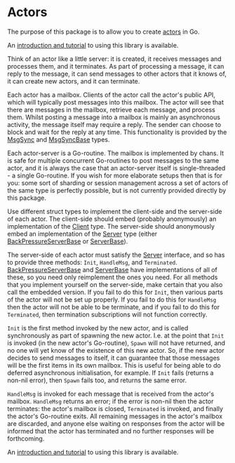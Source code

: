 # Actors

The purpose of this package is to allow you to create
[actors](https://en.wikipedia.org/wiki/Actor_model) in Go.

An [introduction and
tutorial](https://wellquite.org/posts/lets_build/edist_actors/) to
using this library is available.

Think of an actor like a little server: it is created, it receives
messages and processes them, and it terminates. As part of processing
a message, it can reply to the message, it can send messages to other
actors that it knows of, it can create new actors, and it can
terminate.

Each actor has a mailbox. Clients of the actor call the actor's public
API, which will typically post messages into this mailbox. The actor
will see that there are messages in the mailbox, retrieve each
message, and process them. Whilst posting a message into a mailbox is
mainly an asynchronous activity, the message itself may require a
reply. The sender can choose to block and wait for the reply at any
time. This functionality is provided by the
[MsgSync](https://pkg.go.dev/wellquite.org/actors#MsgSync) and
[MsgSyncBase](https://pkg.go.dev/wellquite.org/actors#MsgSyncBase)
types.

Each actor-server is a Go-routine. The mailbox is implemented by
chans. It is safe for multiple concurrent Go-routines to post messages
to the same actor, and it is always the case that an actor-server
itself is single-threaded - a single Go-routine. If you wish for more
elaborate setups then that is for you: some sort of sharding or
session management across a set of actors of the same type is
perfectly possible, but is not currently provided directly by this
package.

Use different struct types to implement the client-side and the
server-side of each actor. The client-side should embed (probably
anonymously) an implementation of the
[Client](https://pkg.go.dev/wellquite.org/actors#Client) type. The
server-side should anonymously embed an implementation of the
[Server](https://pkg.go.dev/wellquite.org/actors#Server) type (either
[BackPressureServerBase](https://pkg.go.dev/wellquite.org/actors#BackPressureServerBase)
or [ServerBase](https://pkg.go.dev/wellquite.org/actors#ServerBase)).

The server-side of each actor must satisfy the
[Server](https://pkg.go.dev/wellquite.org/actors#Server) interface,
and so has to provide three methods: `Init`, `HandleMsg`, and
`Terminated`. [BackPressureServerBase](https://pkg.go.dev/wellquite.org/actors#BackPressureServerBase)
and [ServerBase](https://pkg.go.dev/wellquite.org/actors#ServerBase)
have implementations of all of these, so you need only reimplement the
ones you need. For all methods that you implement yourself on the
server-side, make certain that you also call the embedded version. If
you fail to do this for `Init`, then various parts of the actor will
not be set up properly. If you fail to do this for `HandleMsg` then
the actor will not be able to be terminate, and if you fail to do this
for `Terminated`, then termination subscriptions will not function
correctly.

`Init` is the first method invoked by the new actor, and is called
synchronously as part of spawning the new actor. I.e. at the point
that `Init` is invoked (in the new actor's Go-routine), `Spawn` will
not have returned, and no one will yet know of the existence of this
new actor. So, if the new actor decides to send messages to itself, it
can guarantee that those messages will be the first items in its own
mailbox. This is useful for being able to do deferred asynchronous
initialisation, for example. If `Init` fails (returns a non-nil
error), then `Spawn` fails too, and returns the same error.

`HandleMsg` is invoked for each message that is received from the
actor's mailbox. `HandleMsg` returns an error; if the error is non-nil
then the actor terminates: the actor's mailbox is closed, `Terminated`
is invoked, and finally the actor's Go-routine exits. All remaining
messages in the actor's mailbox are discarded, and anyone else waiting
on responses from the actor will be informed that the actor has
terminated and no further responses will be forthcoming.

An [introduction and
tutorial](https://wellquite.org/posts/lets_build/edist_actors/) to
using this library is available.
